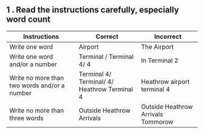 ## 1 . Read the instructions carefully, especially word count 
  

| Instructions  | Correct                               | Incorrect                     |
|-----------|--------------------------------------------------------|----------------------------------|
| Write one word| Airport | The Airport|
| Write one word and/or a number   | Terminal / Terminal 4/ 4    | In Terminal 2|
| Write no more than two words and/or a number  | Terminal 4/ Terminal/ 4/ Heathrow Terminal 4|  Heathrow airport terminal 4   |
| Write no more than three words   | Outside Heathrow Arrivals  | Outside Heathrow Arrivals Tommorow |
